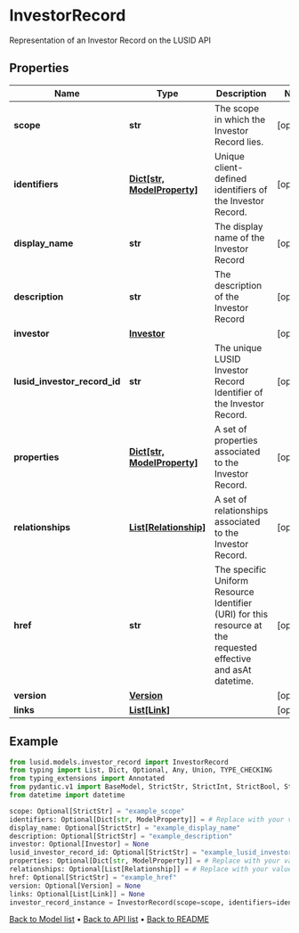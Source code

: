 # InvestorRecord

Representation of an Investor Record on the LUSID API
## Properties
Name | Type | Description | Notes
------------ | ------------- | ------------- | -------------
**scope** | **str** | The scope in which the Investor Record lies. | [optional] 
**identifiers** | [**Dict[str, ModelProperty]**](ModelProperty.md) | Unique client-defined identifiers of the Investor Record. | [optional] 
**display_name** | **str** | The display name of the Investor Record | [optional] 
**description** | **str** | The description of the Investor Record | [optional] 
**investor** | [**Investor**](Investor.md) |  | [optional] 
**lusid_investor_record_id** | **str** | The unique LUSID Investor Record Identifier of the Investor Record. | [optional] 
**properties** | [**Dict[str, ModelProperty]**](ModelProperty.md) | A set of properties associated to the Investor Record. | [optional] 
**relationships** | [**List[Relationship]**](Relationship.md) | A set of relationships associated to the Investor Record. | [optional] 
**href** | **str** | The specific Uniform Resource Identifier (URI) for this resource at the requested effective and asAt datetime. | [optional] 
**version** | [**Version**](Version.md) |  | [optional] 
**links** | [**List[Link]**](Link.md) |  | [optional] 
## Example

```python
from lusid.models.investor_record import InvestorRecord
from typing import List, Dict, Optional, Any, Union, TYPE_CHECKING
from typing_extensions import Annotated
from pydantic.v1 import BaseModel, StrictStr, StrictInt, StrictBool, StrictFloat, StrictBytes, Field, validator, ValidationError, conlist, constr
from datetime import datetime

scope: Optional[StrictStr] = "example_scope"
identifiers: Optional[Dict[str, ModelProperty]] = # Replace with your value
display_name: Optional[StrictStr] = "example_display_name"
description: Optional[StrictStr] = "example_description"
investor: Optional[Investor] = None
lusid_investor_record_id: Optional[StrictStr] = "example_lusid_investor_record_id"
properties: Optional[Dict[str, ModelProperty]] = # Replace with your value
relationships: Optional[List[Relationship]] = # Replace with your value
href: Optional[StrictStr] = "example_href"
version: Optional[Version] = None
links: Optional[List[Link]] = None
investor_record_instance = InvestorRecord(scope=scope, identifiers=identifiers, display_name=display_name, description=description, investor=investor, lusid_investor_record_id=lusid_investor_record_id, properties=properties, relationships=relationships, href=href, version=version, links=links)

```

[Back to Model list](../README.md#documentation-for-models) &#8226; [Back to API list](../README.md#documentation-for-api-endpoints) &#8226; [Back to README](../README.md)


